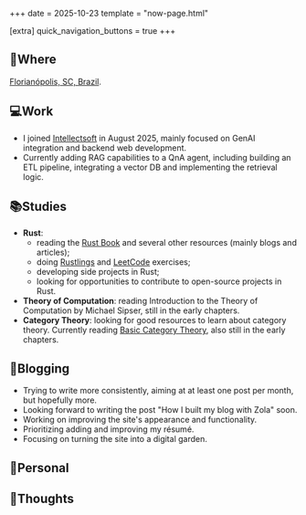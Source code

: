 +++
date = 2025-10-23
template = "now-page.html"

[extra]
quick_navigation_buttons = true
+++

<div class="now-section-card">
<h2><span class="section-icon">📍</span>Where</h2>

[Florianópolis, SC, Brazil](https://en.wikipedia.org/wiki/Florian%C3%B3polis).

</div>

<div class="now-section-card">
<h2><span class="section-icon">💻</span>Work</h2>

- I joined [Intellectsoft](https://www.intellectsoft.net/) in August 2025, mainly focused on GenAI integration and backend web development.
- Currently adding RAG capabilities to a QnA agent, including building an ETL pipeline, integrating a vector DB and implementing the retrieval logic.
</div>

<div class="now-section-card">
<h2><span class="section-icon">📚</span>Studies</h2>

- **Rust**:
  - reading the [Rust Book](https://doc.rust-lang.org/book/) and several other resources (mainly blogs and articles);
  - doing [Rustlings](https://github.com/rust-lang/rustlings) and [LeetCode](https://leetcode.com/) exercises;
  - developing side projects in Rust;
  - looking for opportunities to contribute to open-source projects in Rust.
- **Theory of Computation**: reading Introduction to the Theory of Computation by Michael Sipser, still in the early chapters.
- **Category Theory**: looking for good resources to learn about category theory. Currently reading [Basic Category Theory](https://arxiv.org/abs/1612.09375), also still in the early chapters.
</div>

<div class="now-section-card">
<h2><span class="section-icon">📝</span>Blogging</h2>

- Trying to write more consistently, aiming at at least one post per month, but hopefully more.
- Looking forward to writing the post "How I built my blog with Zola" soon.
- Working on improving the site's appearance and functionality.
- Prioritizing adding and improving my résumé.
- Focusing on turning the site into a digital garden.
</div>

<div class="now-section-card empty-section">
<h2><span class="section-icon">🐶</span>Personal</h2>
</div>

<div class="now-section-card empty-section">
<h2><span class="section-icon">💭</span>Thoughts</h2>
</div>
